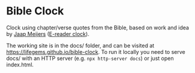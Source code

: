 # Bible Clock
Clock using chapter/verse quotes from the Bible, based on work and idea by
        [Jaap Meijers](http://www.eerlijkemedia.nl/) ([E-reader clock](https://www.instructables.com/id/Literary-Clock-Made-From-E-reader/)).
        
The working site is in the docs/ folder, and can be visited at https://lifegems.github.io/bible-clock. 
To run it locally you need to serve docs/ with an HTTP server (e.g. `npx http-server docs`) or just open index.html.
